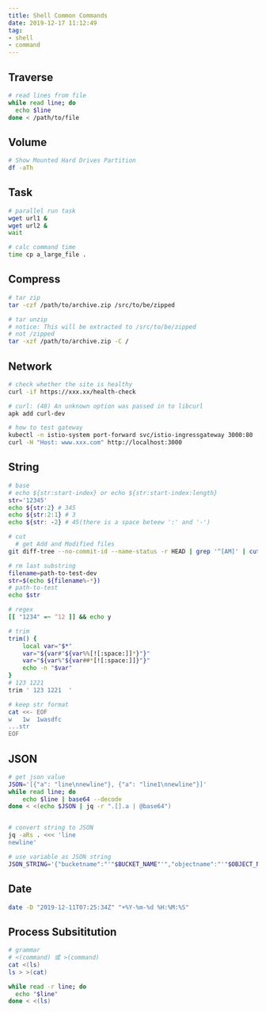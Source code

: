```yaml
---
title: Shell Common Commands
date: 2019-12-17 11:12:49
tag:
- shell
- command
---
```


## Traverse
```bash
# read lines from file
while read line; do
  echo $line
done < /path/to/file
```

## Volume

```bash
# Show Mounted Hard Drives Partition
df -aTh
```

## Task

```bash
# parallel run task
wget url1 &
wget url2 &
wait
```

```bash
# calc command time
time cp a_large_file .
```

## Compress

```bash
# tar zip
tar -czf /path/to/archive.zip /src/to/be/zipped

# tar unzip
# notice: This will be extracted to /src/to/be/zipped
# not /zipped
tar -xzf /path/to/archive.zip -C /
```

## Network

```bash
# check whether the site is healthy
curl -if https://xxx.xx/health-check

# curl: (48) An unknown option was passed in to libcurl
apk add curl-dev

# how to test gateway
kubectl -n istio-system port-forward svc/istio-ingressgateway 3000:80
curl -H "Host: www.xxx.com" http://localhost:3000
```

## String

```bash
# base
# echo ${str:start-index} or echo ${str:start-index:length}
str='12345'
echo ${str:2} # 345
echo ${str:2:1} # 3
echo ${str: -2} # 45(there is a space beteew ':' and '-')

# cut
  # get Add and Modified files
git diff-tree --no-commit-id --name-status -r HEAD | grep '^[AM]' | cut -f 2

# rm last substring
filename=path-to-test-dev
str=$(echo ${filename%-*})
# path-to-test
echo $str

# regex
[[ "1234" =~ ^12 ]] && echo y

# trim
trim() {
    local var="$*"
    var="${var#"${var%%[![:space:]]*}"}"
    var="${var%"${var##*[![:space:]]}"}"
    echo -n "$var"
}
# 123 1221
trim ' 123 1221  '

# keep str format
cat <<- EOF
w	1w	1wasdfc
...str
EOF
```

## JSON

```bash
# get json value
JSON='[{"a": "line\nnewline"}, {"a": "line1\nnewline"}]'
while read line; do
	echo $line | base64 --decode
done < <(echo $JSON | jq -r ".[].a | @base64")


# convert string to JSON
jq -aRs . <<< 'line
newline'

# use variable as JSON string
JSON_STRING='{"bucketname":"'"$BUCKET_NAME"'","objectname":"'"$OBJECT_NAME"'","targetlocation":"'"$TARGET_LOCATION"'"}'
```

## Date

```bash
date -D "2019-12-11T07:25:34Z" "+%Y-%m-%d %H:%M:%S"
```

## Process Subsititution

```bash
# grammar
# <(command) 或 >(command)
cat <(ls)
ls > >(cat)

while read -r line; do
  echo "$line"
done < <(ls)
```
<!--stackedit_data:
eyJoaXN0b3J5IjpbLTk1OTczNjc2MSwxMDkwNzU5NDAzLC0xNz
gxNDA0MTM1LDk4MjM4OTY2OSwtMTk3ODYwNDk4Nyw1NzA4NDE5
OTQsLTI0NjgwNjA4MCwtMjE1NzM2MTQ1LDg2Njg1ODU1MCwxNz
IxODAxOTYyLC0xMTY5OTYxMzkwLC0xMDQ2OTEzMzM5LC04MzE2
MDQyNzEsMTk2Njk3MDU5NSwtMTMzODk5ODcwNSwtMTkyNjkwMz
M2OCwtMzM2MDcxMiwyMTI2MjUwMzc3LDM1OTI4MzkwM119
-->